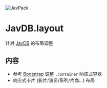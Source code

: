![JavPack](https://raw.githubusercontent.com/bolin-dev/JavPack/main/static/logo.png "logo")

# JavDB.layout

针对 [JavDB](https://javdb.com/) 的布局调整

## 内容

- 参考 [Bootstrap](https://getbootstrap.com/docs/5.3/layout/containers/) 调整 `.container` 响应式容器
- 响应式卡片 (影片/演员/系列/片商...) 布局
